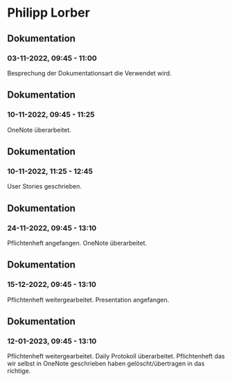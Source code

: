 # Philipp Lorber


## Dokumentation
### 03-11-2022, 09:45 - 11:00
Besprechung der Dokumentationsart die Verwendet wird.


## Dokumentation
### 10-11-2022, 09:45 - 11:25
OneNote überarbeitet.


## Dokumentation
### 10-11-2022, 11:25 - 12:45
User Stories geschrieben.

## Dokumentation
### 24-11-2022, 09:45 - 13:10
Pflichtenheft angefangen.
OneNote überarbeitet.

## Dokumentation
### 15-12-2022, 09:45 - 13:10
Pflichtenheft weitergearbeitet.
Presentation angefangen.

## Dokumentation
### 12-01-2023, 09:45 - 13:10
Pflichtenheft weitergearbeitet.
Daily Protokoll überarbeitet.
Pflichtenheft das wir selbst in OneNote geschrieben haben gelöscht/übertragen in das richtige.
